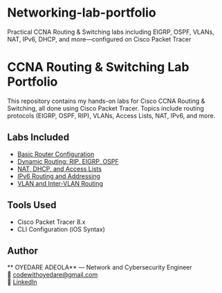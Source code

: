 # Networking-lab-portfolio
Practical CCNA Routing &amp; Switching labs including EIGRP, OSPF, VLANs, NAT, IPv6, DHCP, and more—configured on Cisco Packet Tracer

# CCNA Routing & Switching Lab Portfolio

This repository contains my hands-on labs for Cisco CCNA Routing & Switching, all done using Cisco Packet Tracer. Topics include routing protocols (EIGRP, OSPF, RIP), VLANs, Access Lists, NAT, IPv6, and more.

## Labs Included

- [Basic Router Configuration](./01-Basic-Router-Configuration/)
- [Dynamic Routing: RIP, EIGRP, OSPF](./02-Routing-Protocols/)
- [NAT, DHCP, and Access Lists](./03-NAT-DHCP-Access-List/)
- [IPv6 Routing and Addressing](./04-IPv6-Labs/)
- [VLAN and Inter-VLAN Routing](./05-VLAN-InterVLAN/)

## Tools Used
- Cisco Packet Tracer 8.x
- CLI Configuration (iOS Syntax)

## Author
** OYEDARE ADEOLA** — Network and Cybersecurity Engineer  
📧 codewithoyedare@gmail.com  
🔗 [LinkedIn]([https://linkedin.com/in/yourprofile](https://www.linkedin.com/in/adeola-oyedare-6a1561222?lipi=urn%3Ali%3Apage%3Ad_flagship3_profile_view_base_contact_details%3B%2ByJcOvOQQBGiO%2FIZnB5Uww%3D%3D))
